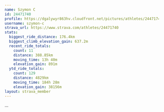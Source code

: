 ```yaml
---
name: Szymon C
id: 24471740
profile: https://dgalywyr863hv.cloudfront.net/pictures/athletes/24471740/7213253/2/large.jpg
username: szymon-c
strava_url: https://www.strava.com/athletes/24471740
stats:
  biggest_ride_distance: 176.4km
  biggest_climb_elevation_gain: 637.2m
  recent_ride_totals:
    count: 11
    distance: 388.85km
    moving_time: 13h 40m
    elevation_gain: 891m
  ytd_ride_totals:
    count: 129
    distance: 4829km
    moving_time: 184h 28m
    elevation_gain: 38156m
layout: strava_member
--- 
```

...
